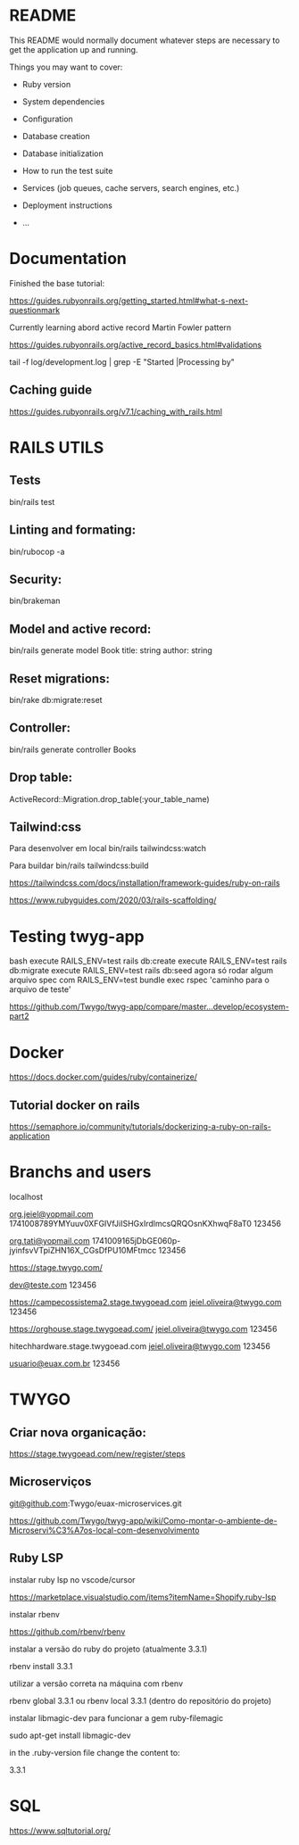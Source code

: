 # README

This README would normally document whatever steps are necessary to get the
application up and running.

Things you may want to cover:

* Ruby version

* System dependencies

* Configuration

* Database creation

* Database initialization

* How to run the test suite

* Services (job queues, cache servers, search engines, etc.)

* Deployment instructions

* ...

# Documentation

Finished the base tutorial:

https://guides.rubyonrails.org/getting_started.html#what-s-next-questionmark

Currently learning abord active record Martin Fowler pattern

https://guides.rubyonrails.org/active_record_basics.html#validations

tail -f log/development.log | grep -E "Started |Processing by"

## Caching guide
https://guides.rubyonrails.org/v7.1/caching_with_rails.html

# RAILS UTILS

## Tests
bin/rails test

## Linting and formating:
bin/rubocop -a

## Security:
bin/brakeman

## Model and active record:
bin/rails generate model Book title: string author: string

## Reset migrations:
bin/rake db:migrate:reset

## Controller:
bin/rails generate controller Books

## Drop table:
ActiveRecord::Migration.drop_table(:your_table_name)

## Tailwind:css

Para desenvolver em local
bin/rails tailwindcss:watch

Para buildar
bin/rails tailwindcss:build

https://tailwindcss.com/docs/installation/framework-guides/ruby-on-rails

https://www.rubyguides.com/2020/03/rails-scaffolding/

# Testing twyg-app

bash execute RAILS_ENV=test rails db:create
execute RAILS_ENV=test rails db:migrate
execute RAILS_ENV=test rails db:seed
agora só rodar algum arquivo spec com RAILS_ENV=test bundle exec rspec 'caminho para o arquivo de teste'

https://github.com/Twygo/twyg-app/compare/master...develop/ecosystem-part2

# Docker

https://docs.docker.com/guides/ruby/containerize/

## Tutorial docker on rails

https://semaphore.io/community/tutorials/dockerizing-a-ruby-on-rails-application

# Branchs and users

localhost

org.jeiel@yopmail.com
1741008789YMYuuv0XFGIVfJiISHGxIrdlmcsQRQOsnKXhwqF8aT0
123456

org.tati@yopmail.com
1741009165jDbGE060p-jyinfsvVTpiZHN16X_CGsDfPU10MFtmcc
123456

https://stage.twygo.com/

dev@teste.com
123456

https://campecossistema2.stage.twygoead.com
jeiel.oliveira@twygo.com
123456

https://orghouse.stage.twygoead.com/
jeiel.oliveira@twygo.com
123456

hitechhardware.stage.twygoead.com
jeiel.oliveira@twygo.com
123456

usuario@euax.com.br
123456

# TWYGO

## Criar nova organicação:

https://stage.twygoead.com/new/register/steps

## Microserviços

git@github.com:Twygo/euax-microservices.git

https://github.com/Twygo/twyg-app/wiki/Como-montar-o-ambiente-de-Microservi%C3%A7os-local-com-desenvolvimento

## Ruby LSP

instalar ruby lsp no vscode/cursor

https://marketplace.visualstudio.com/items?itemName=Shopify.ruby-lsp

instalar rbenv

https://github.com/rbenv/rbenv

instalar a versão do ruby do projeto (atualmente 3.3.1)

rbenv install 3.3.1

utilizar a versão correta na máquina com rbenv

rbenv global 3.3.1 ou rbenv local 3.3.1 (dentro do repositório do projeto)

instalar libmagic-dev para funcionar a gem ruby-filemagic

sudo apt-get install libmagic-dev

in the .ruby-version file change the content to:

3.3.1

# SQL

https://www.sqltutorial.org/